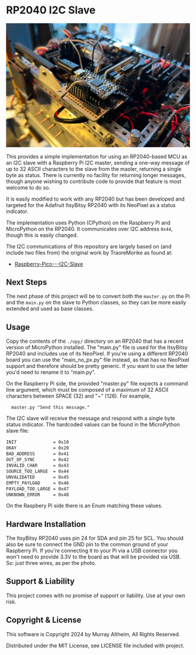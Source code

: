 # RP2040 I2C Slave

![ItsyBitsy RP2040 on the MR01](./img/ItsyBitsyRP2040.jpg)

This provides a simple implementation for using an RP2040-based MCU as an
I2C slave with a Raspberry Pi I2C master, sending a one-way message of up
to 32 ASCII characters to the slave from the master, returning a single
byte as status. There is currently no facility for returning longer messages,
though anyone wishing to contribute code to provide that feature is most
welcome to do so.

It is easily modified to work with any RP2040 but has been developed and
targeted for the Adafruit ItsyBitsy RP2040 with its NeoPixel as a status
indicator.

The implementation uses Python (CPython) on the Raspberry Pi and MicroPython
on the RP2040. It communicates over I2C address `0x44`, though this is easily
changed.

The I2C communications of this repository are largely based on (and include
two files from) the original work by TraoreMorike as found at:

* [Raspberry-Pico---I2C-Slave](https://github.com/TraoreMorike/Raspberry-Pico---I2C-Slave)


## Next Steps

The next phase of this project will be to convert both the `master.py` on the
Pi and the `main.py` on the slave to Python classes, so they can be more easily
extended and used as base classes.


## Usage

Copy the contents of the `./upy/` directory on an RP2040 that has a recent
version of MicroPython installed. The "main.py" file is used for the ItsyBitsy
RP2040 and includes use of its NeoPixel. If you're using a different RP2040
board you can use the "main_no_px.py" file instead, as that has no NeoPixel
support and therefore should be pretty generic. If you want to use the latter
you'd need to rename it to "main.py".

On the Raspberry Pi side, the provided "master.py" file expects a command
line argument, which must be composed of a maximum of 32 ASCII characters
between SPACE (32) and "~" (126). For example,
```
  master.py "Send this message."
```

The I2C slave will receive the message and respond with a single byte status
indicator. The hardcoded values can be found in the MicroPython slave file:
```
INIT              = 0x10
OKAY              = 0x20
BAD_ADDRESS       = 0x41
OUT_OF_SYNC       = 0x42
INVALID_CHAR      = 0x43
SOURCE_TOO_LARGE  = 0x44
UNVALIDATED       = 0x45
EMPTY_PAYLOAD     = 0x46
PAYLOAD_TOO_LARGE = 0x47
UNKNOWN_ERROR     = 0x48
```
On the Raspbery Pi side there is an Enum matching these values.


## Hardware Installation

The ItsyBitsy RP2040 uses pin 24 for SDA and pin 25 for SCL. You should also
be sure to connect the GND pin to the common ground of your Raspberry Pi. If
you're connecting it to your Pi via a USB connector you won't need to provide
3.3V to the board as that will be provided via USB. So: just three wires, as
per the photo.


## Support & Liability

This project comes with no promise of support or liability. Use at your own risk.


## Copyright & License

This software is Copyright 2024 by Murray Altheim, All Rights Reserved.

Distributed under the MIT License, see LICENSE file included with project.

